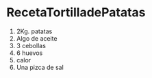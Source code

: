 RecetaTortilladePatatas
=======================
01. 2Kg. patatas
02. Algo de aceite
03. 3 cebollas
04. 6 huevos
05. calor
06. Una pizca de sal
